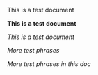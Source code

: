 <span id="__DdeLink__0_1797308342" class="anchor"></span>This is a test
document

**This is a test document**

*This is a test document*

<span id="__DdeLink__7_252067322" class="anchor"></span>*More test
phrases*

*More test phrases in this doc*
